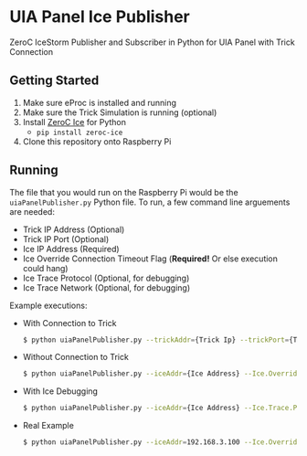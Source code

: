 # UIA Panel Ice Publisher
ZeroC IceStorm Publisher and Subscriber in Python for UIA Panel with Trick Connection

## Getting Started
1. Make sure eProc is installed and running
2. Make sure the Trick Simulation is running (optional)
3. Install [ZeroC Ice](https://zeroc.com/downloads/ice) for Python
    - `pip install zeroc-ice`
4. Clone this repository onto Raspberry Pi

## Running
The file that you would run on the Raspberry Pi would be the `uiaPanelPublisher.py` Python file. 
To run, a few command line arguements are needed:
- Trick IP Address (Optional)
- Trick IP Port (Optional)
- Ice IP Address (Required)
- Ice Override Connection Timeout Flag (**Required!** Or else execution could hang)
- Ice Trace Protocol (Optional, for debugging)
- Ice Trace Network (Optional, for debugging)

Example executions:
- With Connection to Trick
    ```bash
    $ python uiaPanelPublisher.py --trickAddr={Trick Ip} --trickPort={Trick Port} --iceAddr={Ice Address} --Ice.Override.ConnectTimeout=2000
    ```
- Without Connection to Trick
    ```bash
    $ python uiaPanelPublisher.py --iceAddr={Ice Address} --Ice.Override.ConnectTimeout=2000
    ```
- With Ice Debugging
    ```bash
    $ python uiaPanelPublisher.py --iceAddr={Ice Address} --Ice.Trace.Protocol --Ice.Trace.Network=2 --Ice.Override.ConnectTimeout=2000
    ```
- Real Example
    ```bash
    $ python uiaPanelPublisher.py --iceAddr=192.168.3.100 --Ice.Override.ConnectTimeout=2000
    ```
